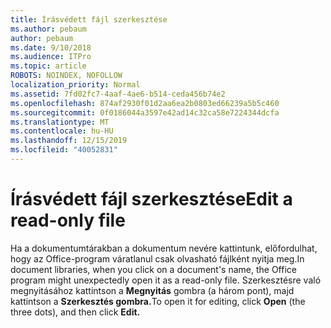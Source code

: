 ```yaml
---
title: Írásvédett fájl szerkesztése
ms.author: pebaum
author: pebaum
ms.date: 9/10/2018
ms.audience: ITPro
ms.topic: article
ROBOTS: NOINDEX, NOFOLLOW
localization_priority: Normal
ms.assetid: 7fd02fc7-4aaf-4ae6-b514-ceda456b74e2
ms.openlocfilehash: 874af2930f01d2aa6ea2b0803ed66239a5b5c460
ms.sourcegitcommit: 0f0186044a3597e42ad14c32ca58e7224344dcfa
ms.translationtype: MT
ms.contentlocale: hu-HU
ms.lasthandoff: 12/15/2019
ms.locfileid: "40052831"
---
```

# <a name="edit-a-read-only-file"></a><span data-ttu-id="0397e-102">Írásvédett fájl szerkesztése</span><span class="sxs-lookup"><span data-stu-id="0397e-102">Edit a read-only file</span></span>

<span data-ttu-id="0397e-103">Ha a dokumentumtárakban a dokumentum nevére kattintunk, előfordulhat, hogy az Office-program váratlanul csak olvasható fájlként nyitja meg.</span><span class="sxs-lookup"><span data-stu-id="0397e-103">In document libraries, when you click on a document's name, the Office program might unexpectedly open it as a read-only file.</span></span> <span data-ttu-id="0397e-104">Szerkesztésre való megnyitásához kattintson a **Megnyitás** gombra (a három pont), majd kattintson a **Szerkesztés gombra.**</span><span class="sxs-lookup"><span data-stu-id="0397e-104">To open it for editing, click **Open** (the three dots), and then click **Edit.**</span></span>
  

